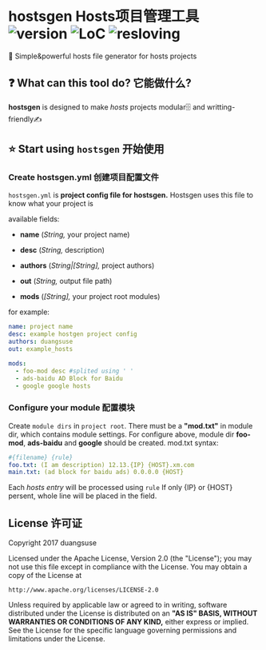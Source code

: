# hostsgen Hosts项目管理工具 ![version](https://img.shields.io/badge/version-0.1.3-green.svg?style=flat-square) ![LoC](https://img.shields.io/badge/LoC-345_lines_of_Ruby-e0115f.svg?style=flat-square) ![resloving](https://img.shields.io/badge/resloving-idle-blue.svg?style=flat-square)
📝  Simple&amp;powerful hosts file generator for hosts projects

## ❓ What can this tool do? 它能做什么?
__hostsgen__ is designed to make _hosts_ projects modular🗄 and writting-friendly✍️

## ⭐️ Start using `hostsgen` 开始使用
### Create hostsgen.yml 创建项目配置文件
`hostsgen.yml` is __project config file for hostsgen.__ Hostsgen uses this file to know what your project is

available fields:
+ __name__ (_String,_ your project name)
+ __desc__ (_String,_ description)
+ __authors__ (_String|[String],_ project authors)
+ __out__ (_String,_ output file path)

+ __mods__ (_[String],_ your project root modules)

for example:
```yaml
name: project name
desc: example hostgen project config
authors: duangsuse
out: example_hosts

mods:
  - foo-mod desc #splited using ' '
  - ads-baidu AD Block for Baidu
  - google google hosts
```

### Configure your module 配置模块
Create `module dirs` in `project root`. There must be a __"mod.txt"__ in module dir, which contains module settings.
For configure above, module dir __foo-mod__, __ads-baidu__ and __google__ should be created.
mod.txt syntax:
```yaml
#{filename} {rule}
foo.txt: (I am description) 12.13.{IP} {HOST}.xm.com
main.txt: (ad block for baidu ads) 0.0.0.0 {HOST}
```
Each _hosts entry_ will be processed using `rule`
If only {IP} or {HOST} persent, whole line will be placed in the field.

## License 许可证
Copyright 2017 duangsuse

Licensed under the Apache License, Version 2.0 (the "License");
you may not use this file except in compliance with the License.
You may obtain a copy of the License at

    http://www.apache.org/licenses/LICENSE-2.0

Unless required by applicable law or agreed to in writing, software
distributed under the License is distributed on an __"AS IS" BASIS,
WITHOUT WARRANTIES OR CONDITIONS OF ANY KIND,__ either express or implied.
See the License for the specific language governing permissions and
limitations under the License.
